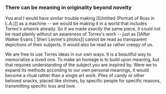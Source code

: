 ---
---

### There can be meaning in originality beyond novelty

You and I would have similar trouble making [[Untitled (Portrait of Ross in L.A.)]]  as a machine -- we would be making it in a world that includes Torres's artwork already. So if we made *exactly* the same piece, it could not be read plainly without an awareness of Torres's work -- just as [[After Walker Evans | Sheri Levine's photos]] cannot be read as transparent depictions of their subjects. It would also be read as rather creepy of us.

We are free to use Torres ideas in our own ways. It is a beautiful way to memorialize a loved one. To make an homage is to build upon meaning, but that requires understanding of the subject you are inspired by. Were we to expand its methods according to our own personal meanings, it would become a ritual rather than a single art work. Piles of candy or other beloved snacks, placed like shrines, by specific people for specific reasons, transmitting specific loss and love.
